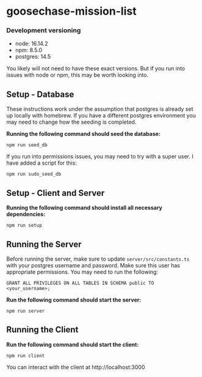 # goosechase-mission-list

### Development versioning

- node: 16.14.2
- npm: 8.5.0
- postgres: 14.5

You likely will not need to have these exact versions. But if you run into issues with node or npm, this may be worth looking into.

## Setup - Database

These instructions work under the assumption that postgres is already set up locally with homebrew. If you have a different postgres environment you may need to change how the seeding is completed.

**Running the following command should seed the database:**

```
npm run seed_db
```

If you run into permissions issues, you may need to try with a super user. I have added a script for this:

```
npm run sudo_seed_db
```

## Setup - Client and Server

**Running the following command should install all necessary dependencies:**

```
npm run setup
```

## Running the Server

Before running the server, make sure to update `server/src/constants.ts` with your postgres username and password. Make sure this user has appropriate permissions. You may need to run the following:

```
GRANT ALL PRIVILEGES ON ALL TABLES IN SCHEMA public TO <your_username>;
```

**Run the following command should start the server:**

```
npm run server
```

## Running the Client

**Run the following command should start the client:**

```
npm run client
```

You can interact with the client at http://localhost:3000
